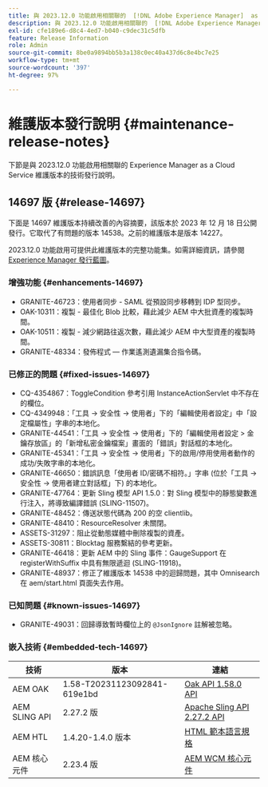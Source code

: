 ```yaml
---
title: 與 2023.12.0 功能啟用相關聯的  [!DNL Adobe Experience Manager]  as a Cloud Service 維護版本發行說明。
description: 與 2023.12.0 功能啟用相關聯的  [!DNL Adobe Experience Manager]  as a Cloud Service 維護版本發行說明。
exl-id: cfe189e6-d8c4-4ed7-b040-c9dec31c5dfb
feature: Release Information
role: Admin
source-git-commit: 8be0a9894bb5b3a138c0ec40a437d6c8e4bc7e25
workflow-type: tm+mt
source-wordcount: '397'
ht-degree: 97%

---
```


# 維護版本發行說明 {#maintenance-release-notes}

下節是與 2023.12.0 功能啟用相關聯的 Experience Manager as a Cloud Service 維護版本的技術發行說明。

## 14697 版 {#release-14697}

下面是 14697 維護版本持續改善的內容摘要，該版本於 2023 年 12 月 18 日公開發行。它取代了有問題的版本 14538。之前的維護版本是版本 14227。

2023.12.0 功能啟用可提供此維護版本的完整功能集。如需詳細資訊，請參閱 [Experience Manager 發行藍圖](https://experienceleague.adobe.com/docs/experience-manager-release-information/aem-release-updates/update-releases-roadmap.html?lang=zh-Hant)。

### 增強功能 {#enhancements-14697}

* GRANITE-46723：使用者同步 - SAML 從預設同步移轉到 IDP 型同步。
* OAK-10311：複製 - 最佳化 Blob 比較，藉此減少 AEM 中大批資產的複製時間。
* OAK-10511：複製 - 減少網路往返次數，藉此減少 AEM 中大型資產的複製時間。
* GRANITE-48334：發佈程式 — 作業遙測遺漏集合指令碼。

### 已修正的問題 {#fixed-issues-14697}

* CQ-4354867：ToggleCondition 參考引用 InstanceActionServlet 中不存在的欄位。
* CQ-4349948：「工具 → 安全性 → 使用者」下的「編輯使用者設定」中「設定檔屬性」字串的本地化。
* GRANITE-44541：「工具 → 安全性 → 使用者」下的「編輯使用者設定 > 金鑰存放區」的「新增私密金鑰檔案」畫面的「錯誤」對話框的本地化。
* GRANITE-45341：「工具 → 安全性 → 使用者」下的啟用/停用使用者動作的成功/失敗字串的本地化。
* GRANITE-46650：錯誤訊息「使用者 ID/密碼不相符。」字串 (位於「工具 → 安全性 → 使用者建立對話框」下) 的本地化。
* GRANITE-47764：更新 Sling 模型 API 1.5.0：對 Sling 模型中的靜態變數進行注入，將導致編譯錯誤 (SLING-11507)。
* GRANITE-48452：傳送狀態代碼為 200 的空 clientlib。
* GRANITE-48410：ResourceResolver 未關閉。
* ASSETS-31297：阻止從動態媒體中刪除複製的資產。
* ASSETS-30811：Blocktag 服務繫結的參考更新。
* GRANITE-46418：更新 AEM 中的 Sling 事件：GaugeSupport 在 registerWithSuffix 中具有無限遞迴 (SLING-11918)。
* GRANITE-48937：修正了維護版本 14538 中的迴歸問題，其中 Omnisearch 在 aem/start.html 頁面失去作用。

### 已知問題 {#known-issues-14697}

* GRANITE-49031：回歸導致暫時欄位上的 `@JsonIgnore` 註解被忽略。

### 嵌入技術 {#embedded-tech-14697}

| 技術 | 版本 | 連結 |
|---|---|---|
| AEM OAK | 1.58-T20231123092841-619e1bd | [Oak API 1.58.0 API](https://www.javadoc.io/doc/org.apache.jackrabbit/oak-api/1.58.0/index.html) |
| AEM SLING API | 2.27.2 版 | [Apache Sling API 2.27.2 API](https://www.javadoc.io/doc/org.apache.sling/org.apache.sling.api/latest/index.html) |
| AEM HTL | 1.4.20-1.4.0 版本 | [HTML 範本語言規格](https://github.com/adobe/htl-spec) |
| AEM 核心元件 | 2.23.4 版 | [AEM WCM 核心元件](https://github.com/adobe/aem-core-wcm-components) |
